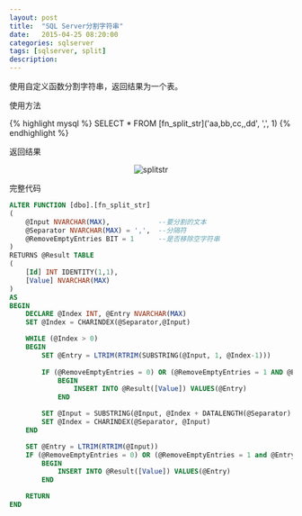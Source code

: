 ```yaml
---
layout: post
title:  "SQL Server分割字符串"
date:   2015-04-25 08:20:00
categories: sqlserver
tags: [sqlserver, split]
description:
---
```


使用自定义函数分割字符串，返回结果为一个表。

使用方法

{% highlight mysql %}
SELECT * FROM [fn_split_str]('aa,bb,cc,,dd', ',', 1)
{% endhighlight %}

<!--more-->

返回结果

<div style="text-align: center;">
<img src="http://i1373.photobucket.com/albums/ag384/abel_liu/GitHub/splitstr_zpsadxizmql.jpg" border="0" alt="splitstr"/>
</div>

完整代码

```sql
ALTER FUNCTION [dbo].[fn_split_str]
(
    @Input NVARCHAR(MAX),            --要分割的文本
    @Separator NVARCHAR(MAX) = ',',  --分隔符
    @RemoveEmptyEntries BIT = 1      --是否移除空字符串
)
RETURNS @Result TABLE 
(
    [Id] INT IDENTITY(1,1),
    [Value] NVARCHAR(MAX)
) 
AS
BEGIN 
    DECLARE @Index INT, @Entry NVARCHAR(MAX)
    SET @Index = CHARINDEX(@Separator,@Input)

    WHILE (@Index > 0)
    BEGIN
        SET @Entry = LTRIM(RTRIM(SUBSTRING(@Input, 1, @Index-1)))
        
        IF (@RemoveEmptyEntries = 0) OR (@RemoveEmptyEntries = 1 AND @Entry <> '')
            BEGIN
                INSERT INTO @Result([Value]) VALUES(@Entry)
            END

        SET @Input = SUBSTRING(@Input, @Index + DATALENGTH(@Separator) / 2, LEN(@Input))
        SET @Index = CHARINDEX(@Separator, @Input)
    END

    SET @Entry = LTRIM(RTRIM(@Input))
    IF (@RemoveEmptyEntries = 0) OR (@RemoveEmptyEntries = 1 and @Entry <> '')
        BEGIN
            INSERT INTO @Result([Value]) VALUES(@Entry)
        END

    RETURN
END
```
